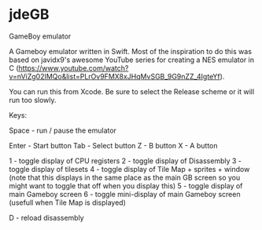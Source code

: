 # jdeGB
GameBoy emulator

A Gameboy emulator written in Swift.  Most of the inspiration to do this was based on javidx9's awesome YouTube series for creating a NES emulator in C (https://www.youtube.com/watch?v=nViZg02IMQo&list=PLrOv9FMX8xJHqMvSGB_9G9nZZ_4IgteYf).

You can run this from Xcode.  Be sure to select the Release scheme or it will run too slowly.

Keys:

Space - run / pause the emulator

Enter - Start button
Tab   - Select button
Z     - B button
X     - A button

1 - toggle display of CPU registers
2 - toggle display of Disassembly
3 - toggle display of tilesets
4 - toggle display of Tile Map + sprites + window (note that this displays in the same place as the main GB screen so you might want to toggle that off when you display this)
5 - toggle display of main Gameboy screen
6 - toggle mini-display of main Gameboy screen (usefull when Tile Map is displayed)

D - reload disassembly
